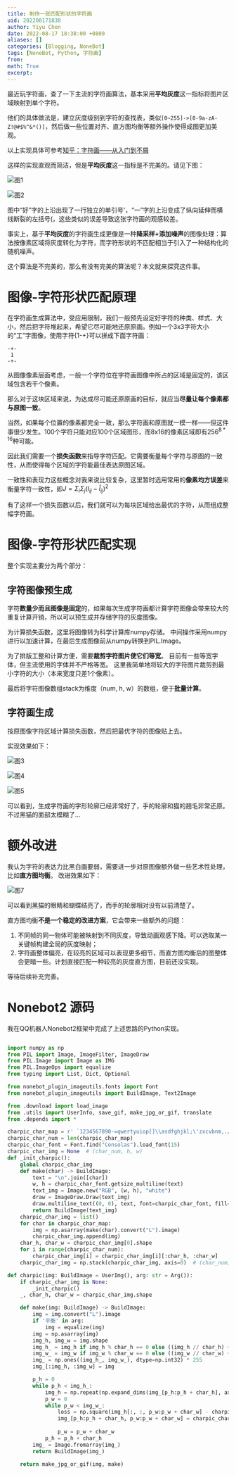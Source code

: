 ```yaml
---
title: 制作一张匹配形状的字符画
uid: 202208171838
author: Yiyu Chen
date: 2022-08-17 18:38:00 +0800
aliases: []
categories: [Blogging, NoneBot]
tags: [NoneBot, Python, 字符画]
from: 
math: True
excerpt: 
---
```

最近玩字符画，查了一下主流的字符画算法，基本采用**平均灰度**这一指标将图片区域映射到单个字符。

他们的具体做法是，建立灰度级别到字符的查找表，类似`[0~255]->[0-9a-zA-Z!@#$%^&*()]`，然后做一些位置对齐、直方图均衡等额外操作使得成图更加美观。

以上实现具体可参考[知乎：字符画——从入门到不屑](https://zhuanlan.zhihu.com/p/48941293)

这样的实现直观而简洁，但是**平均灰度**这一指标是不完美的。请见下图：

![图1](2022-08-17-制作一张匹配形状的字符画/QQ图片20220817193513.jpg)

![图2](2022-08-17-制作一张匹配形状的字符画/QQ图片20220817193517.jpg)

图中“好”字的上沿出现了一行独立的单引号'，“一”字的上沿变成了纵向延伸而横线断裂的左括号(，这些类似的误差导致这张字符画的观感较差。

事实上，基于**平均灰度**的字符画生成更像是一种**降采样+添加噪声**的图像处理：算法按像素区域将灰度转化为字符，而字符形状的不匹配相当于引入了一种结构化的随机噪声。

这个算法是不完美的，那么有没有完美的算法呢？本文就来探究这件事。

# 图像-字符形状匹配原理
在字符画生成算法中，受应用限制，我们一般预先设定好字符的种类、样式、大小，然后把字符堆起来，希望它尽可能地还原原画。例如一个3x3字符大小的“工”字图像，使用字符{1-+}可以拼成下面字符画：

```
-+-
 1
-+-
```

从图像像素层面考虑，一般一个字符位在字符画图像中所占的区域是固定的，该区域包含若干个像素。

那么对于这块区域来说，为达成尽可能还原原画的目标，就应当**尽量让每个像素都与原图一致**。

当然，如果每个位置的像素都完全一致，那么字符画和原图就一模一样——但这件事很少发生。100个字符只能对应100个区域图形，而8x16的像素区域即有$256^{8*16}$种可能。

因此我们需要一个**损失函数**来指导字符匹配。它需要衡量每个字符与原图的一致性，从而使得每个区域的字符能最佳表达原图区域。

一致性和表现力这些概念对我来说比较复杂，这里暂时选用常用的**像素均方误差**来衡量字符一致性，即$J=\Sigma_i\Sigma_j{(I_{ij}-\hat{I}_{ij})^2}$

有了这样一个损失函数以后，我们就可以为每块区域给出最优的字符，从而组成整幅字符画。

# 图像-字符形状匹配实现
整个实现主要分为两个部分：
## 字符图像预生成
字符**数量少而且图像是固定**的，如果每次生成字符画都计算字符图像会带来较大的重复计算开销，所以可以预生成并存储字符的灰度图像。

为计算损失函数，这里将图像转为科学计算库numpy存储。
中间操作采用numpy进行以加速计算，在最后生成图像前从numpy转换到PIL.Image。

为了排版工整和计算方便，需要**裁剪字符图片使它们等宽**。
目前有一些等宽字体，但主流使用的字体并不严格等宽。
这里我简单地将较大的字符图片裁剪到最小字符的大小（本来宽度只差1个像素）。

最后将字符图像数组stack为维度（num, h, w）的数组，便于**批量计算**。

## 字符画生成
按原图像字符区域计算损失函数，然后把最优字符的图像贴上去。

实现效果如下：

![图3](2022-08-17-制作一张匹配形状的字符画/512620327-223109835-AFDBE437BEAB07B26AF22C68897F1524.jpg)

![图4](2022-08-17-制作一张匹配形状的字符画/QQ图片20220817225913.gif)

![图5](2022-08-17-制作一张匹配形状的字符画/QQ图片20220817225742.gif)

可以看到，生成字符画的字形轮廓已经非常好了，手的轮廓和猫的翘毛非常还原。不过黑猫的面部太模糊了...

# 额外改进
我认为字符的表达力比黑白画要弱，需要进一步对原图像额外做一些艺术性处理，比如**直方图均衡**。
改进效果如下：

![图7](2022-08-17-制作一张匹配形状的字符画/QQ图片20220817234811.gif)

可以看到黑猫的眼睛和蝴蝶结亮了，而手的轮廓相对没有以前清楚了。

直方图均衡**不是一个稳定的改进方案**，它会带来一些额外的问题：
1. 不同帧的同一物体可能被映射到不同灰度，导致动画观感下降。可以选取某一关键帧构建全局的灰度映射；
2. 字符画整体偏亮，在较亮的区域可以表现更多细节，而直方图均衡后的图整体会更暗一些。计划直接匹配一种较亮的灰度直方图，目前还没实现。

等待后续补充完善。

# Nonebot2 源码
我在QQ机器人Nonebot2框架中完成了上述思路的Python实现。

```python

import numpy as np
from PIL import Image, ImageFilter, ImageDraw
from PIL.Image import Image as IMG
from PIL.ImageOps import equalize
from typing import List, Dict, Optional

from nonebot_plugin_imageutils.fonts import Font
from nonebot_plugin_imageutils import BuildImage, Text2Image

from .download import load_image
from .utils import UserInfo, save_gif, make_jpg_or_gif, translate
from .depends import *

charpic_char_map = r' `1234567890-=qwertyuiop[]\\asdfghjkl;\'zxcvbnm,./!@#$%^&\*\(\)_\+QWERTYUIOP{}\|ASDFGHJKL:"ZXCVBNM<>\?'
charpic_char_num = len(charpic_char_map)
charpic_char_font = Font.find("Consolas").load_font(15)
charpic_char_img = None  # (char_num, h, w)
def _init_charpic():
    global charpic_char_img
    def make(char) -> BuildImage:
        text = "\n".join([char])
        w, h = charpic_char_font.getsize_multiline(text)
        text_img = Image.new("RGB", (w, h), "white")
        draw = ImageDraw.Draw(text_img)
        draw.multiline_text((0, 0), text, font=charpic_char_font, fill="black")
        return BuildImage(text_img)
    charpic_char_img = list()
    for char in charpic_char_map:
        img = np.asarray(make(char).convert("L").image)
        charpic_char_img.append(img)
    char_h, char_w = charpic_char_img[0].shape
    for i in range(charpic_char_num):
        charpic_char_img[i] = charpic_char_img[i][:char_h, :char_w]
    charpic_char_img = np.stack(charpic_char_img, axis=0)  # (char_num, h, w)

def charpic(img: BuildImage = UserImg(), arg: str = Arg()):
    if charpic_char_img is None:
        _init_charpic()
    _, char_h, char_w = charpic_char_img.shape

    def make(img: BuildImage) -> BuildImage:
        img = img.convert("L").image
        if '平衡' in arg:
            img = equalize(img)
        img = np.asarray(img)
        img_h, img_w = img.shape
        img_h_ = img_h if img_h % char_h == 0 else ((img_h // char_h) + 1) * char_h
        img_w_ = img_w if img_w % char_w == 0 else ((img_w // char_w) + 1) * char_w
        img_ = np.ones((img_h_, img_w_), dtype=np.int32) * 255
        img_[:img_h, :img_w] = img

        p_h = 0
        while p_h < img_h_:
            img_h = np.repeat(np.expand_dims(img_[p_h:p_h + char_h], axis=0), charpic_char_num, axis=0)
            p_w = 0
            while p_w < img_w_:
                loss = np.square(img_h[:, :, p_w:p_w + char_w] - charpic_char_img).mean(2).mean(1)
                img_[p_h:p_h + char_h, p_w:p_w + char_w] = charpic_char_img[loss.argmin()]
                
                p_w = p_w + char_w
            p_h = p_h + char_h
        img_ = Image.fromarray(img_)
        return BuildImage(img_)

    return make_jpg_or_gif(img, make)

```